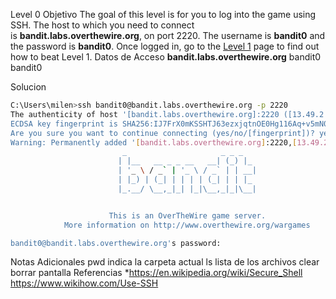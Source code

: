 Level 0
Objetivo 
The goal of this level is for you to log into the game using SSH. The host to which you need to connect is **bandit.labs.overthewire.org**, on port 2220. The username is **bandit0** and the password is **bandit0**. Once logged in, go to the [Level 1](https://overthewire.org/wargames/bandit/bandit1.html) page to find out how to beat Level 1.
Datos de Acceso
**bandit.labs.overthewire.org**
bandit0
bandit0

Solucion  
```bash
C:\Users\milen>ssh bandit0@bandit.labs.overthewire.org -p 2220
The authenticity of host '[bandit.labs.overthewire.org]:2220 ([13.49.2.50]:2220)' can't be established.
ECDSA key fingerprint is SHA256:IJ7FrX0mKSSHTJ63ezxjqtnOE0Hg116Aq+v5mN0+HdE.
Are you sure you want to continue connecting (yes/no/[fingerprint])? yes
Warning: Permanently added '[bandit.labs.overthewire.org]:2220,[13.49.2.50]:2220' (ECDSA) to the list of known hosts.
                         _                     _ _ _
                        | |__   __ _ _ __   __| (_) |_
                        | '_ \ / _` | '_ \ / _` | | __|
                        | |_) | (_| | | | | (_| | | |_
                        |_.__/ \__,_|_| |_|\__,_|_|\__|


                      This is an OverTheWire game server.
            More information on http://www.overthewire.org/wargames

bandit0@bandit.labs.overthewire.org's password:
```
Notas Adicionales
pwd indica la carpeta actual
ls lista de los archivos 
clear borrar pantalla 
Referencias
*https://en.wikipedia.org/wiki/Secure_Shell
https://www.wikihow.com/Use-SSH
